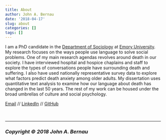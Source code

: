 ```yaml
---
title: About
author: John A. Bernau
date: '2018-04-17'
slug: about
categories: []
tags: []
---
```


I am a PhD candidate in the [Department of Sociology](http://sociology.emory.edu/home/index.html) at [Emory University](http://www.emory.edu/home/index.html). My research focuses on the ways people use language to solve social problems. One of my main research agendas revolves around death in our society. I have interviewed hospital and hospice chaplains and staff to explore the types of conversations people have surrounding death and suffering. I also have used nationally representative survey data to explore what factors predict death anxiety among older adults. My dissertation uses quantitative text analysis to examine how our language about death has changed in the last 50 years. The rest of my work can be housed under the broad umbrellas of culture and social psychology.  

[Email](mailto:john.bernau@emory.edu) // [LinkedIn](https://www.linkedin.com/in/john-bernau-b384a9153/) // [GitHub](https://github.com/johnbernau)
<br>
<br>
<br>
___

### *Copyright &copy; 2018 John A. Bernau*
